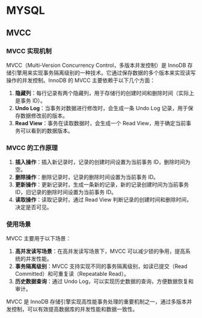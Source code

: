 # MYSQL

## MVCC

<!-- notecardId: 1735053435809 -->

### MVCC 实现机制

MVCC（Multi-Version Concurrency Control，多版本并发控制）是 InnoDB 存储引擎用来实现事务隔离级别的一种技术。它通过保存数据的多个版本来实现读写操作的并发控制。InnoDB 的 MVCC 主要依赖于以下几个方面：

1. **隐藏列**：每行记录有两个隐藏列，用于存储行的创建时间和删除时间（实际上是事务 ID）。
2. **Undo Log**：当事务对数据进行修改时，会生成一条 Undo Log 记录，用于保存数据修改前的版本。
3. **Read View**：事务在读取数据时，会生成一个 Read View，用于确定当前事务可以看到的数据版本。

### MVCC 的工作原理

1. **插入操作**：插入新记录时，记录的创建时间设置为当前事务 ID，删除时间为空。
2. **删除操作**：删除记录时，记录的删除时间设置为当前事务 ID。
3. **更新操作**：更新记录时，生成一条新的记录，新的记录创建时间为当前事务 ID，旧记录的删除时间设置为当前事务 ID。
4. **读取操作**：读取记录时，通过 Read View 判断记录的创建时间和删除时间，决定是否可见。

### 使用场景

MVCC 主要用于以下场景：

1. **高并发读写场景**：在高并发读写场景下，MVCC 可以减少锁的争用，提高系统的并发性能。
2. **事务隔离级别**：MVCC 支持实现不同的事务隔离级别，如读已提交（Read Committed）和可重复读（Repeatable Read）。
3. **历史数据查询**：通过 Undo Log，可以实现历史数据的查询，方便数据恢复和审计。

MVCC 是 InnoDB 存储引擎实现高性能事务处理的重要机制之一，通过多版本并发控制，可以有效提高数据库的并发性能和数据一致性。

